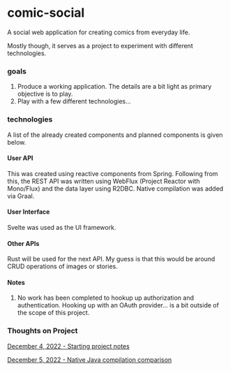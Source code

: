 # comic-social
A social web application for creating comics from everyday life.

Mostly though, it serves as a project to experiment with different technologies.

### goals

1. Produce a working application. The details are a bit light as primary objective is to play.
2. Play with a few different technologies...


### technologies

A list of the already created components and planned components is given below.

#### User API

This was created using reactive components from Spring. Following from this, the REST API was written using WebFlux (Project Reactor with Mono/Flux) and
the data layer using R2DBC. Native compilation was added via Graal.

#### User Interface

Svelte was used as the UI framework.

#### Other APIs

Rust will be used for the next API. My guess is that this would be around CRUD operations of images or stories.

#### Notes

1. No work has been completed to hookup up authorization and authentication. Hooking up with an OAuth provider... is a bit outside of the scope of this project.


### Thoughts on Project

[December 4, 2022 - Starting project notes](project-notes/04-12-2022.md)

[December 5, 2022 - Native Java compilation comparison](project-notes/05-12-2022/05-12-2022.md)

